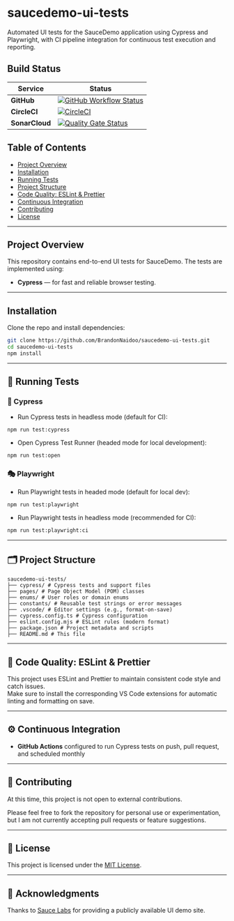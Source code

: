 # saucedemo-ui-tests

Automated UI tests for the SauceDemo application using Cypress and Playwright, with CI pipeline integration for continuous test execution and reporting.

## Build Status

| Service        | Status                                                                                                                                                                                                                                                 |
| -------------- | ------------------------------------------------------------------------------------------------------------------------------------------------------------------------------------------------------------------------------------------------------ |
| **GitHub**     | [![GitHub Workflow Status](https://github.com/BrandonNaidoo/saucedemo-ui-tests/actions/workflows/run-tests.yml/badge.svg)](https://github.com/BrandonNaidoo/saucedemo-ui-tests/actions/workflows/run-tests.yml)                                        |
| **CircleCI**   | [![CircleCI](https://dl.circleci.com/status-badge/img/circleci/LdsahFmCXeTHzXz4vmYWNf/584bTtEpQZCJ6ncw6t8Jhp/tree/main.svg?style=svg)](https://dl.circleci.com/status-badge/redirect/circleci/LdsahFmCXeTHzXz4vmYWNf/584bTtEpQZCJ6ncw6t8Jhp/tree/main) |
| **SonarCloud** | [![Quality Gate Status](https://sonarcloud.io/api/project_badges/measure?project=BrandonNaidoo_saucedemo-ui-tests&metric=alert_status)](https://sonarcloud.io/summary/new_code?id=BrandonNaidoo_saucedemo-ui-tests)                                    |

## Table of Contents

- [Project Overview](#project-overview)
- [Installation](#installation)
- [Running Tests](#-running-tests)
- [Project Structure](#-project-structure)
- [Code Quality: ESLint & Prettier](#-code-quality-eslint--prettier)
- [Continuous Integration](#-continuous-integration)
- [Contributing](#-contributing)
- [License](#-license)

---

## Project Overview

This repository contains end-to-end UI tests for SauceDemo. The tests are implemented using:

- **Cypress** — for fast and reliable browser testing.

---

## Installation

Clone the repo and install dependencies:

```bash
git clone https://github.com/BrandonNaidoo/saucedemo-ui-tests.git
cd saucedemo-ui-tests
npm install
```

---

## 🚀 Running Tests

### 🧪 Cypress

- Run Cypress tests in headless mode (default for CI):

```bash
npm run test:cypress
```

- Open Cypress Test Runner (headed mode for local development):

```bash
npm run test:open
```

### 🎭 Playwright

- Run Playwright tests in headed mode (default for local dev):

```bash
npm run test:playwright
```

- Run Playwright tests in headless mode (recommended for CI):

```bash
npm run test:playwright:ci
```

---

## 🗂 Project Structure

```
saucedemo-ui-tests/
├── cypress/ # Cypress tests and support files
├── pages/ # Page Object Model (POM) classes
├── enums/ # User roles or domain enums
├── constants/ # Reusable test strings or error messages
├── .vscode/ # Editor settings (e.g., format-on-save)
├── cypress.config.ts # Cypress configuration
├── eslint.config.mjs # ESLint rules (modern format)
├── package.json # Project metadata and scripts
├── README.md # This file
```

---

## 🧹 Code Quality: ESLint & Prettier

This project uses ESLint and Prettier to maintain consistent code style and catch issues.  
Make sure to install the corresponding VS Code extensions for automatic linting and formatting on save.

---

## ⚙️ Continuous Integration

- **GitHub Actions** configured to run Cypress tests on push, pull request, and scheduled monthly

---

## 🤝 Contributing

At this time, this project is not open to external contributions.

Please feel free to fork the repository for personal use or experimentation, but I am not currently accepting pull requests or feature suggestions.

---

## 📄 License

This project is licensed under the [MIT License](LICENSE).

---

## 🙌 Acknowledgments

Thanks to [Sauce Labs](https://www.saucelabs.com/) for providing a publicly available UI demo site.
